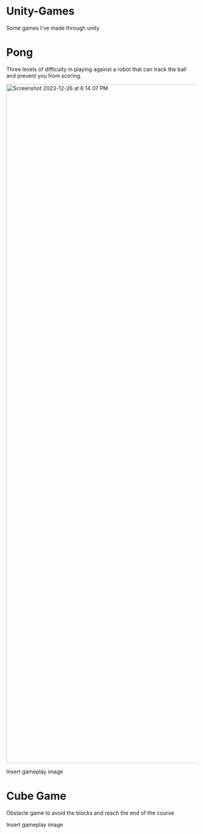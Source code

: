 # Unity-Games

Some games I've made through unity

# Pong 

Three levels of difficulty in playing against a robot that can track the ball and prevent you from scoring.

<img width="1792" alt="Screenshot 2023-12-26 at 6 14 07 PM" src="https://github.com/alexcole74/Unity-Games/assets/154842337/a98e7b86-7d89-4df7-8cd7-19ea965f73da">


Insert gameplay image

# Cube Game

Obstacle game to avoid the blocks and reach the end of the course

Insert gameplay image

